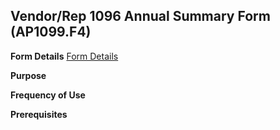 ## Vendor/Rep 1096 Annual Summary Form (AP1099.F4)
<PageHeader />

**Form Details**
[Form Details](../AP1099-F4-1/README.md)

**Purpose**

**Frequency of Use**

**Prerequisites**

<badge text= "Version 8.10.57 " vertical="middle" />

<PageFooter />
